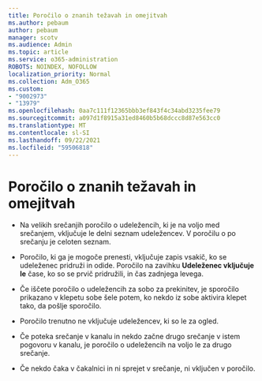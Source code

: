 ```yaml
---
title: Poročilo o znanih težavah in omejitvah
ms.author: pebaum
author: pebaum
manager: scotv
ms.audience: Admin
ms.topic: article
ms.service: o365-administration
ROBOTS: NOINDEX, NOFOLLOW
localization_priority: Normal
ms.collection: Adm_O365
ms.custom:
- "9002973"
- "13979"
ms.openlocfilehash: 0aa7c111f12365bbb3ef843f4c34abd3235fee79
ms.sourcegitcommit: a097d1f8915a31ed8460b5b68dccc8d87e563cc0
ms.translationtype: MT
ms.contentlocale: sl-SI
ms.lasthandoff: 09/22/2021
ms.locfileid: "59506818"
---
```

# <a name="attendance-report-known-issues-and-limitations"></a>Poročilo o znanih težavah in omejitvah

- Na velikih srečanjih poročilo o udeležencih, ki je na voljo med srečanjem, vključuje le delni seznam udeležencev. V poročilu o po srečanju je celoten seznam. 

- Poročilo, ki ga je mogoče prenesti, vključuje zapis vsakič, ko se udeleženec pridruži in odide. Poročilo na zavihku **Udeleženec vključuje le** čase, ko so se prvič pridružili, in čas zadnjega levega.

- Če iščete poročilo o udeležencih za sobo za prekinitev, je sporočilo prikazano v klepetu sobe šele potem, ko nekdo iz sobe aktivira klepet tako, da pošlje sporočilo.

- Poročilo trenutno ne vključuje udeležencev, ki so le za ogled.

- Če poteka srečanje v kanalu in nekdo začne drugo srečanje v istem pogovoru v kanalu, je poročilo o udeležencih na voljo le za drugo srečanje.

- Če nekdo čaka v čakalnici in ni sprejet v srečanje, ni vključen v poročilo.
